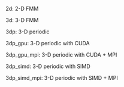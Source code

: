 2d: 2-D FMM

3d: 3-D FMM

3dp: 3-D periodic

3dp_gpu: 3-D periodic with CUDA

3dp_gpu_mpi: 3-D periodic with CUDA + MPI

3dp_simd: 3-D periodic with SIMD

3dp_simd_mpi: 3-D periodic with SIMD + MPI

